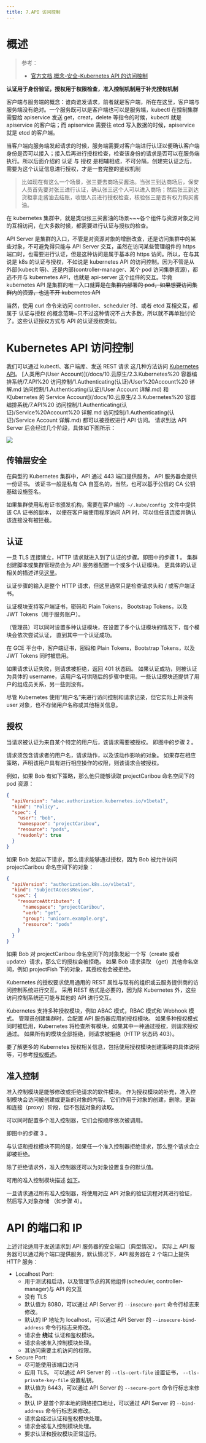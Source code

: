 ```yaml
---
title: 7.API 访问控制
---
```


# 概述

> 参考：
>
> - [官方文档,概念-安全-Kubernetes API 的访问控制](https://kubernetes.io/docs/concepts/security/controlling-access/)

**认证用于身份验证，授权用于权限检查，准入控制机制用于补充授权机制**

客户端与服务端的概念：谁向谁发请求，前者就是客户端，所在在这里，客户端与服务端没有绝对。一个服务既可以是客户端也可以是服务端，kubectl 在控制集群需要给 apiservice 发送 get，creat，delete 等指令的时候，kubectl 就是 apiservice 的客户端；而 apiservice 需要往 etcd 写入数据的时候，apiservice 就是 etcd 的客户端。

当客户端向服务端发起请求的时候，服务端需要对客户端进行认证以便确认客户端身份是否可以接入；接入后再进行授权检查，检查该身份的请求是否可以在服务端执行。所以后面介绍的 认证 与 授权 是相辅相成，不可分隔，创建完认证之后，需要为这个认证信息进行授权，才是一套完整的鉴权机制

> 比如现在有这么一个场景，张三要去商场买酱油。当张三到达商场后，保安人员首先要对张三进行认证，确认张三这个人可以进入商场；然后张三到达货柜拿走酱油去结账，收银人员进行授权检查，核验张三是否有权力购买酱油。

在 kubernetes 集群中，就是类似张三买酱油的场景~~~各个组件与资源对象之间的互相访问，在大多数时候，都需要进行认证与授权的检查。

API Server 是集群的入口，不管是对资源对象的增删改查，还是访问集群中的某些对象，不可避免得只能与 API Server 交互，虽然在访问某些管理组件的 https 端口时，也需要进行认证，但是这种访问是属于基本的 https 访问。所以，在与其说是 k8s 的认证与授权，不如说是 kubernetes API 的访问控制。因为不管是从外部(kubeclt 等)、还是内部(controller-manager、某个 pod 访问集群资源)，都逃不开与 kubernetes API，也就是 api-server 这个组件的交互。毕竟 kubernetes API 是集群的唯一入口~~就算是在集群内部署的 pod，如果想要访问集群内的资源，也逃不开 kubernetes API~~

当然，使用 curl 命令来访问 controller、scheduler 时、或者 etcd 互相交互，都属于 认证与授权 的概念范畴~只不过这种情况不占大多数，所以就不再单独讨论了。这些认证授权方式与 API 的认证授权类似。

# Kubernetes API 访问控制

我们可以通过 kubectl、客户端库、发送 REST 请求 这几种方法访问 [Kubernetes API](https://kubernetes.io/docs/concepts/overview/kubernetes-api/)。 [人类用户(User Account)](/docs/10.云原生/2.3.Kubernetes%20 容器编排系统/7.API%20 访问控制/1.Authenticating(认证)/User%20Account%20 详解.md 访问控制/1.Authenticating(认证)/User Account 详解.md) 和 K[ubernetes 的 Service Account](/docs/10.云原生/2.3.Kubernetes%20 容器编排系统/7.API%20 访问控制/1.Authenticating(认证)/Service%20Account%20 详解.md 访问控制/1.Authenticating(认证)/Service Account 详解.md) 都可以被授权进行 API 访问。 请求到达 API Server 后会经过几个阶段，具体如下图所示：

![](https://notes-learning.oss-cn-beijing.aliyuncs.com/cvkvyz/1616118854890-e2e31942-d6ea-40a7-83d8-816abb4c136a.jpeg)

## 传输层安全

在典型的 Kubernetes 集群中，API 通过 443 端口提供服务。 API 服务器会提供一份证书。 该证书一般是私有 CA 自签名的，当然，也可以基于公信的 CA 公钥基础设施签名。

如果集群使用私有证书颁发机构，需要在客户端的  `~/.kube/config`  文件中提供该 CA 证书的副本， 以便在客户端使用程序访问 API 时，可以信任该连接并确认该连接没有被拦截。

## 认证

一旦 TLS 连接建立，HTTP 请求就进入到了认证的步骤。即图中的步骤 1 。 集群创建脚本或集群管理员会为 API 服务器配置一个或多个认证模块。 更具体的认证相关的描述详见[这里](https://kubernetes.io/docs/admin/authentication/)。

认证步骤的输入是整个 HTTP 请求，但这里通常只是检查请求头和 / 或客户端证书。

认证模块支持客户端证书，密码和 Plain Tokens， Bootstrap Tokens，以及 JWT Tokens（用于服务账户）。

（管理员）可以同时设置多种认证模块，在设置了多个认证模块的情况下，每个模块会依次尝试认证， 直到其中一个认证成功。

在 GCE 平台中，客户端证书，密码和 Plain Tokens，Bootstrap Tokens，以及 JWT Tokens 同时被启用。

如果请求认证失败，则请求被拒绝，返回 401 状态码。 如果认证成功，则被认证为具体的 username，该用户名可供随后的步骤中使用。一些认证模块还提供了用户的组成员关系，另一些则没有。

尽管 Kubernetes 使用“用户名”来进行访问控制和请求记录，但它实际上并没有 user 对象，也不存储用户名称或其他相关信息。

## 授权

当请求被认证为来自某个特定的用户后，该请求需要被授权。 即图中的步骤 2 。

请求须包含请求者的用户名，请求动作，以及该动作影响的对象。 如果存在相应策略，声明该用户具有进行相应操作的权限，则该请求会被授权。

例如，如果 Bob 有如下策略，那么他只能够读取 projectCaribou 命名空间下的 pod 资源：

```json
{
  "apiVersion": "abac.authorization.kubernetes.io/v1beta1",
  "kind": "Policy",
  "spec": {
    "user": "bob",
    "namespace": "projectCaribou",
    "resource": "pods",
    "readonly": true
  }
}
```

如果 Bob 发起以下请求，那么请求能够通过授权，因为 Bob 被允许访问 projectCaribou 命名空间下的对象：

```json
{
  "apiVersion": "authorization.k8s.io/v1beta1",
  "kind": "SubjectAccessReview",
  "spec": {
    "resourceAttributes": {
      "namespace": "projectCaribou",
      "verb": "get",
      "group": "unicorn.example.org",
      "resource": "pods"
    }
  }
}
```

如果 Bob 对 projectCaribou 命名空间下的对象发起一个写（create 或者 update）请求，那么它的授权会被拒绝。 如果 Bob 请求读取 （get）其他命名空间，例如 projectFish 下的对象，其授权也会被拒绝。

Kubernetes 的授权要求使用通用的 REST 属性与现有的组织或云服务提供商的访问控制系统进行交互。 采用 REST 格式是必要的，因为除 Kubernetes 外，这些访问控制系统还可能与其他的 API 进行交互。

Kubernetes 支持多种授权模块，例如 ABAC 模式，RBAC 模式和 Webhook 模式。 管理员创建集群时，会配置 API 服务器应用的授权模块。 如果多种授权模式同时被启用，Kubernetes 将检查所有模块，如果其中一种通过授权，则请求授权通过。 如果所有的模块全部拒绝，则请求被拒绝（HTTP 状态码 403）。

要了解更多的 Kubernetes 授权相关信息，包括使用授权模块创建策略的具体说明等，可参考[授权概述](https://kubernetes.io/docs/admin/authorization)。

## 准入控制

准入控制模块是能够修改或拒绝请求的软件模块。 作为授权模块的补充，准入控制模块会访问被创建或更新的对象的内容。 它们作用于对象的创建，删除，更新和连接（proxy）阶段，但不包括对象的读取。

可以同时配置多个准入控制器，它们会按顺序依次被调用。

即图中的步骤 3 。

与认证和授权模块不同的是，如果任一个准入控制器拒绝请求，那么整个请求会立即被拒绝。

除了拒绝请求外，准入控制器还可以为对象设置复杂的默认值。

可用的准入控制模块描述 [如下](https://kubernetes.io/docs/admin/admission-controllers/)。

一旦请求通过所有准入控制器，将使用对应 API 对象的验证流程对其进行验证，然后写入对象存储 （如步骤 4）。

# API 的端口和 IP

上述讨论适用于发送请求到 API 服务器的安全端口（典型情况）。
实际上 API 服务器可以通过两个端口提供服务，默认情况下，API 服务器在 2 个端口上提供 HTTP 服务：

- Localhost Port:
  - 用于测试和启动，以及管理节点的其他组件(scheduler, controller-manager)与 API 的交互
  - 没有 TLS
  - 默认值为 8080，可以通过 API Server 的 `--insecure-port` 命令行标志来修改。
  - 默认的 IP 地址为 localhost，可以通过 API Server 的 `--insecure-bind-address` 命令行标志来修改。
  - 请求会 **绕过** 认证和鉴权模块。
  - 请求会被准入控制模块处理。
  - 其访问需要主机访问的权限。
- Secure Port:
  - 尽可能使用该端口访问
  - 应用 TLS。 可以通过 API Server 的 `--tls-cert-file` 设置证书， `--tls-private-key-file` 设置私钥。
  - 默认值为 6443，可以通过 API Server 的 `--secure-port` 命令行标志来修改。
  - 默认 IP 是首个非本地的网络接口地址，可以通过 API Server 的 `--bind-address` 命令行标志来修改。
  - 请求会经过认证和鉴权模块处理。
  - 请求会被准入控制模块处理。
  - 要求认证和授权模块正常运行。
